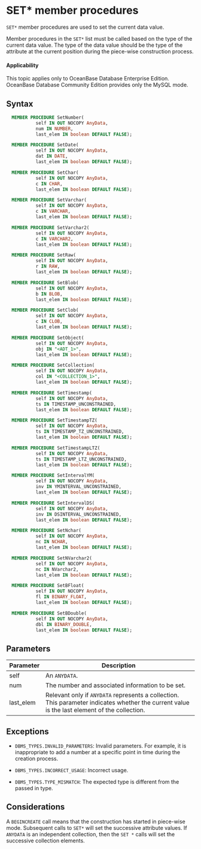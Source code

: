 SET* member procedures
=================================

`SET*` member procedures are used to set the current data value.

Member procedures in the `SET*` list must be called based on the type of the current data value. The type of the data value should be the type of the attribute at the current position during the piece-wise construction process.

  <main id="notice" >
    <h4>Applicability</h4>
    <p>This topic applies only to OceanBase Database Enterprise Edition. OceanBase Database Community Edition provides only the MySQL mode. </p>
  </main>

Syntax
-----------------------

```sql
  MEMBER PROCEDURE SetNumber(
           self IN OUT NOCOPY AnyData,
           num IN NUMBER,
           last_elem IN boolean DEFAULT FALSE);

  MEMBER PROCEDURE SetDate(
           self IN OUT NOCOPY AnyData,
           dat IN DATE,
           last_elem IN boolean DEFAULT FALSE);

  MEMBER PROCEDURE SetChar(
           self IN OUT NOCOPY AnyData,
           c IN CHAR,
           last_elem IN boolean DEFAULT FALSE);

  MEMBER PROCEDURE SetVarchar(
           self IN OUT NOCOPY AnyData,
           c IN VARCHAR,
           last_elem IN boolean DEFAULT FALSE);

  MEMBER PROCEDURE SetVarchar2(
           self IN OUT NOCOPY AnyData,
           c IN VARCHAR2,
           last_elem IN boolean DEFAULT FALSE);

  MEMBER PROCEDURE SetRaw(
           self IN OUT NOCOPY AnyData,
           r IN RAW,
           last_elem IN boolean DEFAULT FALSE);

  MEMBER PROCEDURE SetBlob(
           self IN OUT NOCOPY AnyData,
           b IN BLOB,
           last_elem IN boolean DEFAULT FALSE);

  MEMBER PROCEDURE SetClob(
           self IN OUT NOCOPY AnyData,
           c IN CLOB,
           last_elem IN boolean DEFAULT FALSE);

  MEMBER PROCEDURE SetObject(
           self IN OUT NOCOPY AnyData,
           obj IN "<ADT_1>",
           last_elem IN boolean DEFAULT FALSE);

  MEMBER PROCEDURE SetCollection(
           self IN OUT NOCOPY AnyData,
           col IN "<COLLECTION_1>",
           last_elem IN boolean DEFAULT FALSE);

  MEMBER PROCEDURE SetTimestamp(
           self IN OUT NOCOPY AnyData,
           ts IN TIMESTAMP_UNCONSTRAINED,
           last_elem IN boolean DEFAULT FALSE);

  MEMBER PROCEDURE SetTimestampTZ(
           self IN OUT NOCOPY AnyData,
           ts IN TIMESTAMP_TZ_UNCONSTRAINED,
           last_elem IN boolean DEFAULT FALSE);

  MEMBER PROCEDURE SetTimestampLTZ(
           self IN OUT NOCOPY AnyData,
           ts IN TIMESTAMP_LTZ_UNCONSTRAINED,
           last_elem IN boolean DEFAULT FALSE);

  MEMBER PROCEDURE SetIntervalYM(
           self IN OUT NOCOPY AnyData,
           inv IN YMINTERVAL_UNCONSTRAINED,
           last_elem IN boolean DEFAULT FALSE);

  MEMBER PROCEDURE SetIntervalDS(
           self IN OUT NOCOPY AnyData,
           inv IN DSINTERVAL_UNCONSTRAINED,
           last_elem IN boolean DEFAULT FALSE);

  MEMBER PROCEDURE SetNchar(
           self IN OUT NOCOPY AnyData,
           nc IN NCHAR,
           last_elem IN boolean DEFAULT FALSE);

  MEMBER PROCEDURE SetNVarchar2(
           self IN OUT NOCOPY AnyData,
           nc IN NVarchar2,
           last_elem IN boolean DEFAULT FALSE);

  MEMBER PROCEDURE SetBFloat(
           self IN OUT NOCOPY AnyData,
           fl IN BINARY_FLOAT,
           last_elem IN boolean DEFAULT FALSE);

  MEMBER PROCEDURE SetBDouble(
           self IN OUT NOCOPY AnyData,
           dbl IN BINARY_DOUBLE,
           last_elem IN boolean DEFAULT FALSE);
```



Parameters
-------------------------



| Parameter | Description |
|-----------|---------------------------------------------------|
| self | An `ANYDATA`.  |
| num | The number and associated information to be set.  |
| last_elem | Relevant only if `ANYDATA` represents a collection. This parameter indicates whether the current value is the last element of the collection.  |



Exceptions
-------------------------

* `DBMS_TYPES.INVALID_PARAMETERS`: Invalid parameters. For example, it is inappropriate to add a number at a specific point in time during the creation process.



* `DBMS_TYPES.INCORRECT_USAGE`: Incorrect usage.



* `DBMS_TYPES.TYPE_MISMATCH`: The expected type is different from the passed in type.






Considerations
-------------------------

A `BEGINCREATE` call means that the construction has started in piece-wise mode. Subsequent calls to `SET*` will set the successive attribute values. If `ANYDATA` is an independent collection, then the `SET *` calls will set the successive collection elements.
